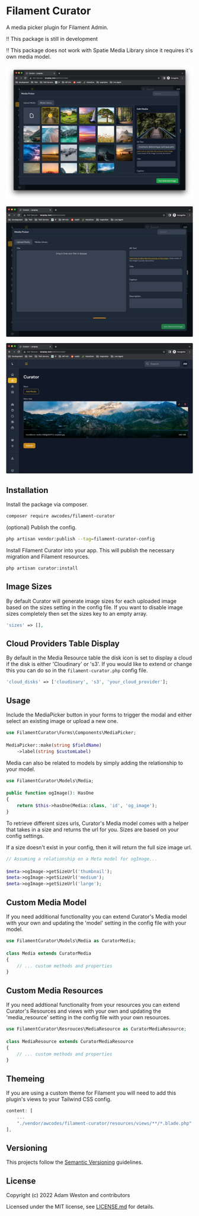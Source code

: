 # Filament Curator

A media picker plugin for Filament Admin.

:bangbang: This package is still in development

:bangbang: This package does not work with Spatie Media Library since it requires it's own media model.

![Gallery View](./images/gallery-view-new.png)

![Upload View](./images/upload-view-new.png)

![Field View](./images/field-view-new.png)

## Installation

Install the package via composer.

```bash
composer require awcodes/filament-curator
```

(optional) Publish the config.

```bash
php artisan vendor:publish --tag=filament-curator-config
```

Install Filament Curator into your app. This will publish the necessary migration and Filament resources.

```bash
php artisan curator:install
```

## Image Sizes

By default Curator will generate image sizes for each uploaded image based on the sizes setting in the config file. If you want to disable image sizes completely then set the sizes key to an empty array.

```php
'sizes' => [],
```

## Cloud Providers Table Display

By default in the Media Resource table the disk icon is set to display a cloud if the disk is either 'Cloudinary' or 's3'. If you would like to extend or change this you can do so in the `filament-curator.php` config file.

```php
'cloud_disks' => ['cloudinary', 's3', 'your_cloud_provider'];
```

## Usage

Include the MediaPicker button in your forms to trigger the modal and either select an existing image or upload a new one.

```php
use FilamentCurator\Forms\Components\MediaPicker;

MediaPicker::make(string $fieldName)
    ->label(string $customLabel)
```

Media can also be related to models by simply adding the relationship to your model.

```php
use FilamentCurator\Models\Media;

public function ogImage(): HasOne
{
    return $this->hasOne(Media::class, 'id', 'og_image');
}
```

To retrieve different sizes urls, Curator's Media model comes with a helper that takes in a size and returns the url for you. Sizes are based on your config settings.

If a size doesn't exist in your config, then it will return the full size image url.

```php
// Assuming a relationship on a Meta model for ogImage...

$meta->ogImage->getSizeUrl('thumbnail');
$meta->ogImage->getSizeUrl('medium');
$meta->ogImage->getSizeUrl('large');
```

## Custom Media Model

If you need additional functionality you can extend Curator's Media model with your own and updating the 'model' setting in the config file with your model.

```php
use FilamentCurator\Models\Media as CuratorMedia;

class Media extends CuratorMedia
{
    // ... custom methods and properties
}
```

## Custom Media Resources

If you need addtional functionality from your resources you can extend Curator's Resources and views with your own and updating the 'media_resource' setting in the config file with your own resources.

```php
use FilamentCurator\Resrouces\MediaResource as CuratorMediaResource;

class MediaResource extends CuratorMediaResource
{
    // ... custom methods and properties
}
```

## Themeing

If you are using a custom theme for Filament you will need to add this plugin's views to your Tailwind CSS config.

```js
content: [
    ...
    "./vendor/awcodes/filament-curator/resources/views/**/*.blade.php",
],
```

## Versioning

This projects follow the [Semantic Versioning](https://semver.org/) guidelines.

## License

Copyright (c) 2022 Adam Weston and contributors

Licensed under the MIT license, see [LICENSE.md](LICENSE.md) for details.

